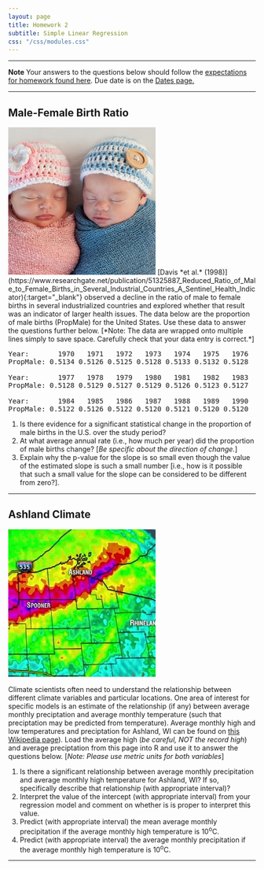 ```yaml
---
layout: page
title: Homework 2
subtitle: Simple Linear Regression
css: "/css/modules.css"
---
```


----

<div class="alert alert-warning">
  <strong>Note</strong> Your answers to the questions below should follow the <a href="../../resources/hwformat" target="_blank">expectations for homework found here</a>. Due date is on the <a href="../../resources/Dates-Current" target="_blank">Dates page.</a>
</div>

----

## Male-Female Birth Ratio
<img src="../zimgs/boy-girl-infants.jpg" alt="Boy and Girl Infants" class="img-right">
[Davis *et al.* (1998)](https://www.researchgate.net/publication/51325887_Reduced_Ratio_of_Male_to_Female_Births_in_Several_Industrial_Countries_A_Sentinel_Health_Indicator){:target="_blank"} observed a decline in the ratio of male to female births in several industrialized countries and explored whether that result was an indicator of larger health issues. The data below are the proportion of male births (PropMale) for the United States. Use these data to answer the questions further below. [*Note: The data are wrapped onto multiple lines simply to save space. Carefully check that your data entry is correct.*]

<pre>
Year:       1970   1971   1972   1973   1974   1975   1976
PropMale: 0.5134 0.5126 0.5125 0.5128 0.5133 0.5132 0.5128

Year:       1977   1978   1979   1980   1981   1982   1983
PropMale: 0.5128 0.5129 0.5127 0.5129 0.5126 0.5123 0.5127

Year:       1984   1985   1986   1987   1988   1989   1990
PropMale: 0.5122 0.5126 0.5122 0.5120 0.5121 0.5120 0.5120
</pre>

1. Is there evidence for a significant statistical change in the proportion of male births in the U.S. over the study period?
1. At what average annual rate (i.e., how much per year) did the proportion of male births change? [*Be specific about the direction of change.*]
1. Explain why the p-value for the slope is so small even though the value of the estimated slope is such a small number [i.e., how is it possible that such a small value for the slope can be considered to be different from zero?].

----

## Ashland Climate
<img src="../zimgs/Ashland_Precip.jpg" alt="Ashland Storm" class="img-right">

Climate scientists often need to understand the relationship between different climate variables and particular locations. One area of interest for specific models is an estimate of the relationship (if any) between average monthly preciptation and average monthly temperature (such that preciptation may be predicted from temperature). Average monthly high and low temperatures and preciptation for Ashland, WI can be found on [this Wikipedia page](https://en.wikipedia.org/wiki/Ashland,_Wisconsin#Climate)). Load the average high (*be careful, NOT the record high*) and average preciptation from this page into R and use it to answer the questions below. [*Note: Please use metric units for both variables*]

1. Is there a significant relationship between average monthly precipitation and average monthly high temperature for Ashland, WI? If so, specifically describe that relationship (with appropriate interval)?
1. Interpret the value of the intercept (with appropriate interval) from your regression model and comment on whether is is proper to interpret this value.
1. Predict (with appropriate interval) the mean average monthly precipitation if the average monthly high temperature is 10<sup>o</sup>C.
1. Predict (with appropriate interval) the average monthly precipitation if the average monthly high temperature is 10<sup>o</sup>C.

----
